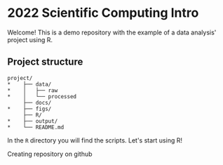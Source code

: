 # 2022 Scientific Computing Intro

Welcome! This is a demo repository with the example of a data analysis' project using R.

## Project structure

```
project/
*    ├── data/
*    │   ├── raw
*    │   └── processed
     ├── docs/
*    ├── figs/
     ├── R/
*    ├── output/
*    └── README.md
```
In the `R` directory you will find the scripts. Let's start using R!

Creating repository on github
